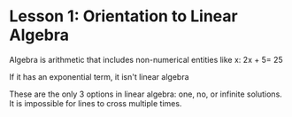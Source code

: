 # Lesson 1: Orientation to Linear Algebra
Algebra is arithmetic that includes non-numerical entities like x: 2x + 5= 25

If it has an exponential term, it isn't linear algebra

These are the only 3 options in linear algebra: one, no, or infinite solutions.
It is impossible for lines to cross multiple times.
